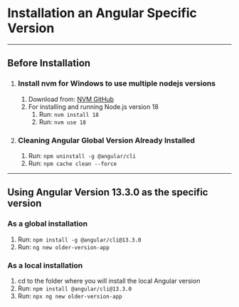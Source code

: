 # Installation an Angular Specific Version

<hr>
<h2> Before Installation </h2>
<ol>
    <li>
      <h3>Install nvm for Windows to use multiple nodejs versions</h3>
      <ol>
        <li>Download from: <a href="https://github.com/coreybutler/nvm-windows/releases" target="_blank">NVM GitHub</a></li>
        <li>For installing and running Node.js version 18
          <ol>
            <li>Run: <code>nvm install 18</code></li>
            <li>Run: <code>nvm use 18</code></li>
          </ol>
        </li>
        </ol>
      <li>
      <h3>Cleaning Angular Global Version Already Installed</h3>
      <ol>
        <li>Run: <code>npm uninstall -g @angular/cli</code></li>
        <li>Run: <code>npm cache clean --force</code></li>
      </ol>
    </li>
</ol>
<hr>
<h2>Using Angular Version 13.3.0 as the specific version</h2>
<h3>As a global installation</h3>
  <ol>
         <li>Run: <code>npm install -g @angular/cli@13.3.0</code></li>
        <li>Run: <code>ng new older-version-app</code></li> 
    </ol>
    <h3>As a local installation</h3>
  <ol>
         <li>cd to the folder where you will install the local Angular version</li>   
         <li>Run: <code>npm install @angular/cli@13.3.0</code></li>
        <li>Run: <code>npx ng new older-version-app</code></li> 
    </ol>
